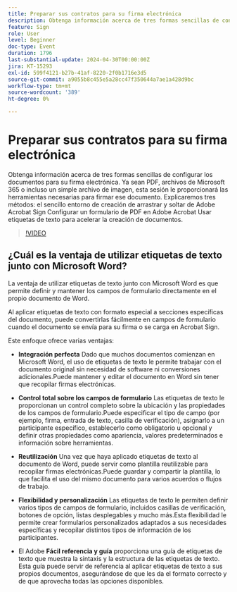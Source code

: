 ```yaml
---
title: Preparar sus contratos para su firma electrónica
description: Obtenga información acerca de tres formas sencillas de configurar los documentos para su firma electrónica.
feature: Sign
role: User
level: Beginner
doc-type: Event
duration: 1796
last-substantial-update: 2024-04-30T00:00:00Z
jira: KT-15293
exl-id: 599f4121-b27b-41af-8220-2f0b1716e3d5
source-git-commit: a9055b8c455e5a28cc47f350644a7ae1a428d9bc
workflow-type: tm+mt
source-wordcount: '389'
ht-degree: 0%

---
```


# Preparar sus contratos para su firma electrónica

Obtenga información acerca de tres formas sencillas de configurar los documentos para su firma electrónica. Ya sean PDF, archivos de Microsoft 365 o incluso un simple archivo de imagen, esta sesión le proporcionará las herramientas necesarias para firmar ese documento. Explicaremos tres métodos: el sencillo entorno de creación de arrastrar y soltar de Adobe Acrobat Sign Configurar un formulario de PDF en Adobe Acrobat Usar etiquetas de texto para acelerar la creación de documentos.

>[!VIDEO](https://video.tv.adobe.com/v/3455947/?learn=on&captions=spa)

## ¿Cuál es la ventaja de utilizar etiquetas de texto junto con Microsoft Word?

La ventaja de utilizar etiquetas de texto junto con Microsoft Word es que permite definir y mantener los campos de formulario directamente en el propio documento de Word.

Al aplicar etiquetas de texto con formato especial a secciones específicas del documento, puede convertirlas fácilmente en campos de formulario cuando el documento se envía para su firma o se carga en Acrobat Sign.

Este enfoque ofrece varias ventajas:

* **Integración perfecta** Dado que muchos documentos comienzan en Microsoft Word, el uso de etiquetas de texto le permite trabajar con el documento original sin necesidad de software ni conversiones adicionales.Puede mantener y editar el documento en Word sin tener que recopilar firmas electrónicas.

* **Control total sobre los campos de formulario** Las etiquetas de texto le proporcionan un control completo sobre la ubicación y las propiedades de los campos de formulario.Puede especificar el tipo de campo (por ejemplo, firma, entrada de texto, casilla de verificación), asignarlo a un participante específico, establecerlo como obligatorio u opcional y definir otras propiedades como apariencia, valores predeterminados e información sobre herramientas.

* **Reutilización** Una vez que haya aplicado etiquetas de texto al documento de Word, puede servir como plantilla reutilizable para recopilar firmas electrónicas.Puede guardar y compartir la plantilla, lo que facilita el uso del mismo documento para varios acuerdos o flujos de trabajo.

* **Flexibilidad y personalización** Las etiquetas de texto le permiten definir varios tipos de campos de formulario, incluidos casillas de verificación, botones de opción, listas desplegables y mucho más.Esta flexibilidad le permite crear formularios personalizados adaptados a sus necesidades específicas y recopilar distintos tipos de información de los participantes.

* El Adobe **Fácil referencia y guía** proporciona una guía de etiquetas de texto que muestra la sintaxis y la estructura de las etiquetas de texto. Esta guía puede servir de referencia al aplicar etiquetas de texto a sus propios documentos, asegurándose de que les da el formato correcto y de que aprovecha todas las opciones disponibles.
